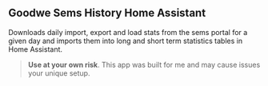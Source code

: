 ## Goodwe Sems History Home Assistant

Downloads daily import, export and load stats from the sems portal for a given day and imports them into long and short term statistics tables in Home Assistant.

> __Use at your own risk__. This app was built for me and may cause issues your unique setup.